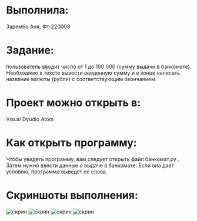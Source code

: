 # Выполнила: 
Зарембо Аня, Фт-220008

# Задание: 
пользователь вводит число от 1 до 100 000 (сумму выдачи в банкомате). Необходимо в тексте вывести введенную сумму и в конце написать название валюты (рубли) с соответствующим окончанием.

# Проект можно открыть в:
Visual Dyudio
Atom

# Как открыть программу:
Чтобы увидеть программу, вам следует открыть файл банкомат.py . Затем нужно ввести данные о выдаче в банкомате. Если она дает условию, программа выведет ее слова.

# Скриншоты выполнения:

![скрин](https://sun9-43.userapi.com/impf/7hJ7GnRHkPOLrKiEVy3G8b7JYdlSQlOFTMUR-g/k7m9ssACom4.jpg?size=428x112&quality=96&sign=a26a1759e7b82c6e30029c96295886cd&type=album)
![скрин](https://sun9-27.userapi.com/impf/trzorIo_fPmAUgXH3CLvGyIrOGe5669uH5eiKw/6BPs3VMntOo.jpg?size=377x113&quality=96&sign=b880723242555413cadab7d540595f1e&type=album)
![скрин](https://sun9-74.userapi.com/impf/uBQy6rmkj-TKTS5YZsLQ03dbaQtOSuG6-w0hRg/G_HACmGlm9E.jpg?size=437x108&quality=96&sign=74e3847c88bf0fc8f7d6bf7ce2083b61&type=album)
![скрин](https://sun9-68.userapi.com/impf/Jn-R3-xSOxwekE4FDnmrXscDzcWAYa-uRh1iIw/ONNj0u7yS2w.jpg?size=387x105&quality=96&sign=698cb46766aaca0e0de6e52bb556a499&type=albumыы)
